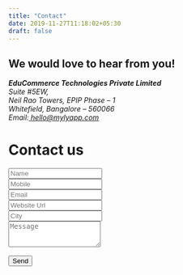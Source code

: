 ```yaml
---
title: "Contact"
date: 2019-11-27T11:18:02+05:30
draft: false
---
```

<div class="container">
            <div class="contact-panel">
                <h2>We would love to hear from you!</h2>
                <div class="col-sm-12">
                    <div class="contact-us-panel">
                        <address class="text-center">
                            <div class="contact-us-inner">
                                <p>
                                    <b>EduCommerce Technologies Private Limited</b> <br />
                                    Suite #5EW,<br />
                                    Neil Rao Towers, EPIP Phase – 1<br />
                                    Whitefield, Bangalore – 560066<br />
                                    Email:<a href="mailto:hello@mylyapp.com" style="text-transform: none;"> hello@mylyapp.com </a><br />
</p>
                            </div>
                            <div class="clearfix"></div>
                        </address>
                    </div>
                </div>
                <div class="col-sm-12">
                    <div class="contact-form-panel">
                        <!--<h3>Contact us</h3>-->
                        <h1 class="text-center">Contact us</h1>
                        <form id="formContact" action="">
                            <div class="form-work">
                                <input class="form-control texbox" data-prompt-position="bottomLeft" maxlength="100" data-validation-engine="validate[required]" data-errormessage-value-missing="Name is required!" data-errormessage="This is the fall-back error message." id="name" name="name" placeholder="Name" />
                            </div>
                            <div class="form-work">
                                <div class="row">
                                    <div class="col-sm-6">
                                        <input maxlength="15" class="form-control texbox texbox-mobile" maxlength="15" data-prompt-position="bottomLeft" data-validation-engine="validate[required,funcCall[validateMobile]]" data-errormessage-value-missing="Mobile number is required!" data-errormessage-custom-error="Enter valid mobile number!" id="number" placeholder="Mobile" />
                                    </div>
                                    <div class="col-sm-6">
                                        <input class="form-control texbox" maxlength="50" data-validation-engine="validate[required,custom[email]]" data-errormessage-value-missing="Email is required!" data-errormessage-custom-error="Let me give you a hint: someone@nowhere.com" data-errormessage="This is the fall-back error message." id="email" placeholder="Email" />
                                    </div>
                                </div>
                            </div>
                            <div class="form-work">
                                <div class="row">
                                    <div class="col-sm-6">
                                        <input class="form-control texbox texbox-mobile" id="website" maxlength="100" data-validation-engine="validate[custom[url]]" data-errormessage-custom-error="Enter valid website url" placeholder="Website Url" type="text" />
                                    </div>
                                    <div class="col-sm-6">
                                        <input class="form-control texbox" maxlength="30" data-validation-engine="validate[required]" data-errormessage-value-missing="City is required!" id="city" placeholder="City" />
                                    </div>
                                </div>
                            </div>
                            <div class="form-work1">
                                <textarea rows="3" cols="" class="form-control msg-box" maxlength="500" data-validation-engine="validate[required,maxSize[500]]" data-errormessage-value-missing="Please enter your message" id="message" placeholder="Message"></textarea>
                            </div>
                            <div class="clearfix"></div>
                            <br>
                            <button id="submitContactDetail" class="-options -secondary -less-padding font-incress">Send</button>
                            <div class="clearfix"></div>
                            <br>
                            <br>
                            <div class="clearfix"></div>
                        </form>
                    </div>
                </div>
            </div>
        </div>
